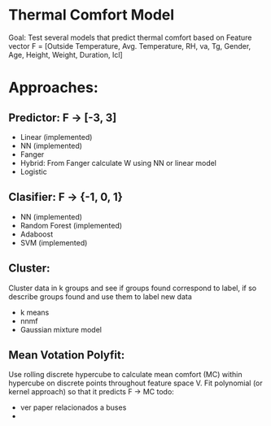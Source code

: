 # Thermal Comfort Model
Goal: Test several models that predict thermal comfort based on Feature vector F = [Outside Temperature, Avg. Temperature, RH, va, Tg, Gender, Age, Height, Weight, Duration, Icl]

# Approaches:
## Predictor: F -> [-3, 3] 
- Linear (implemented)
- NN (implemented)
- Fanger
- Hybrid: From Fanger calculate W using NN or linear model
- Logistic

## Clasifier: F -> {-1, 0, 1}
- NN (implemented)
- Random Forest (implemented)
- Adaboost
- SVM (implemented)

## Cluster:
Cluster data in k groups and see if groups found correspond to label, if so describe groups found and use them to label
new data
- k means
- nnmf
- Gaussian mixture model

## Mean Votation Polyfit:
Use rolling discrete hypercube to calculate mean comfort (MC) within hypercube on discrete points throughout feature 
space V. Fit polynomial (or kernel approach) so that it predicts F -> MC 
 todo:
- ver paper relacionados a buses
- 